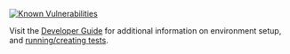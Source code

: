 [![Known Vulnerabilities](https://snyk.io/test/github/nasa/cumulus-orca/badge.svg?targetFile=tasks/shared_libraries/requirements-test.txt)](https://snyk.io/test/github/nasa/cumulus-orca?targetFile=tasks/shared_libraries/requirements-test.txt)

Visit the [Developer Guide](https://nasa.github.io/cumulus-orca/docs/developer/development-guide/code/contrib-code-intro)
for additional information on environment setup, and [running/creating tests](https://nasa.github.io/cumulus-orca/docs/developer/development-guide/code/integration-tests).